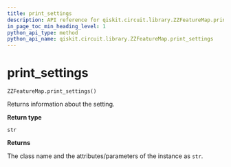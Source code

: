 ```yaml
---
title: print_settings
description: API reference for qiskit.circuit.library.ZZFeatureMap.print_settings
in_page_toc_min_heading_level: 1
python_api_type: method
python_api_name: qiskit.circuit.library.ZZFeatureMap.print_settings
---
```


# print\_settings

<span id="qiskit.circuit.library.ZZFeatureMap.print_settings" />

`ZZFeatureMap.print_settings()`

Returns information about the setting.

**Return type**

`str`

**Returns**

The class name and the attributes/parameters of the instance as `str`.


